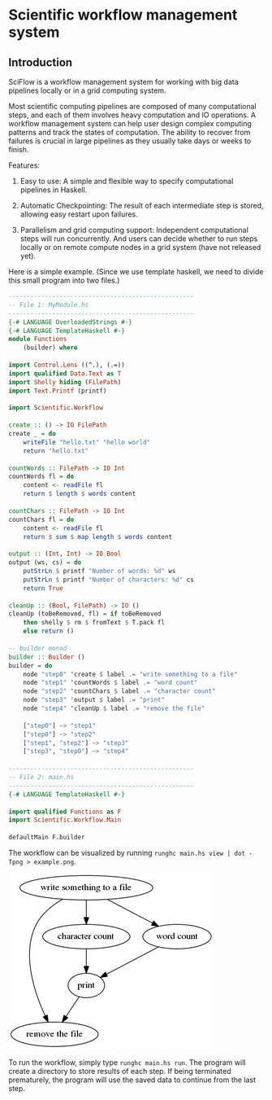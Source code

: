 Scientific workflow management system
=====================================

Introduction
------------

SciFlow is a workflow management system for working with big data pipelines locally
or in a grid computing system.

Most scientific computing pipelines are composed of many computational steps, and each of them involves heavy computation and IO operations. A workflow management system can
help user design complex computing patterns and track the states of computation.
The ability to recover from failures is crucial in large pipelines as they usually
take days or weeks to finish.

Features:

1. Easy to use: A simple and flexible way to specify computational pipelines in Haskell.

2. Automatic Checkpointing: The result of each intermediate step is stored, allowing easy restart upon failures.

3. Parallelism and grid computing support: Independent computational steps will run concurrently. And users can decide whether to run steps locally or on remote compute nodes in a grid system (have not released yet).

Here is a simple example. (Since we use template haskell, we need to divide this small program into two files.)

```haskell
---------------------------------------------------
-- File 1: MyModule.hs
---------------------------------------------------
{-# LANGUAGE OverloadedStrings #-}
{-# LANGUAGE TemplateHaskell #-}
module Functions
    (builder) where

import Control.Lens ((^.), (.=))
import qualified Data.Text as T
import Shelly hiding (FilePath)
import Text.Printf (printf)

import Scientific.Workflow

create :: () -> IO FilePath
create _ = do
    writeFile "hello.txt" "hello world"
    return "hello.txt"

countWords :: FilePath -> IO Int
countWords fl = do
    content <- readFile fl
    return $ length $ words content

countChars :: FilePath -> IO Int
countChars fl = do
    content <- readFile fl
    return $ sum $ map length $ words content

output :: (Int, Int) -> IO Bool
output (ws, cs) = do
    putStrLn $ printf "Number of words: %d" ws
    putStrLn $ printf "Number of characters: %d" cs
    return True

cleanUp :: (Bool, FilePath) -> IO ()
cleanUp (toBeRemoved, fl) = if toBeRemoved
    then shelly $ rm $ fromText $ T.pack fl
    else return ()

-- builder monad
builder :: Builder ()
builder = do
    node "step0" 'create $ label .= "write something to a file"
    node "step1" 'countWords $ label .= "word count"
    node "step2" 'countChars $ label .= "character count"
    node "step3" 'output $ label .= "print"
    node "step4" 'cleanUp $ label .= "remove the file"

    ["step0"] ~> "step1"
    ["step0"] ~> "step2"
    ["step1", "step2"] ~> "step3"
    ["step3", "step0"] ~> "step4"

---------------------------------------------------
-- File 2: main.hs
---------------------------------------------------
{-# LANGUAGE TemplateHaskell #-}

import qualified Functions as F
import Scientific.Workflow.Main

defaultMain F.builder
```

The workflow can be visualized by running `runghc main.hs view | dot -Tpng > example.png`.

![example](example.png)

To run the workflow, simply type `runghc main.hs run`. The program will create a directory to store results of each step. If being terminated prematurely, the program will use the saved data to continue from the last step.
